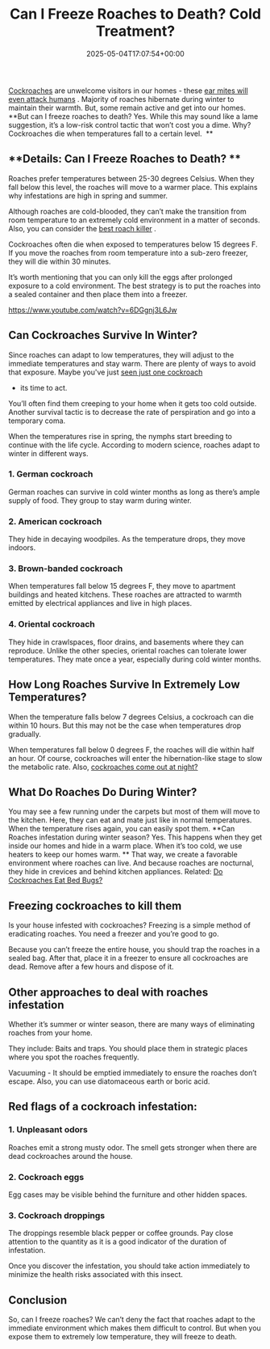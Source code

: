 ﻿---
layout: post
title: Can I Freeze Roaches to Death? Cold Treatment?
date: '2025-05-04T17:07:54+00:00'
categories:
- Guide
- Roaches
tags: []
slug: /freeze-roaches-to-death/
lastmod: 2025-05-07T12:21:26+03:00
---

[Cockroaches](https://en.wikipedia.org/wiki/Cockroach)
are unwelcome visitors in our homes - these
[ear mites will even attack humans](https://pestpolicy.com/can-humans-get-ear-mites-from-dogs/)
. Majority of roaches hibernate during winter to maintain their warmth. But, some remain active and get into our homes.
**But can I freeze roaches to death? Yes. While this may sound like a lame suggestion, it’s a low-risk control tactic that won’t cost you a dime. Why? Cockroaches die when temperatures fall to a certain level.  **
## **Details: Can I Freeze Roaches to Death? **
Roaches prefer temperatures between 25-30 degrees Celsius. When they fall below this level, the roaches will move to a warmer place. This explains why infestations are high in spring and summer.

Although roaches are cold-blooded, they can’t make the transition from room temperature to an extremely cold environment in a matter of seconds. Also, you can consider the
[best roach killer](https://pestpolicy.com/best-roach-killer/)
.

Cockroaches often die when exposed to temperatures below 15 degrees F. If you move the roaches from room temperature into a sub-zero freezer, they will die within 30 minutes.

It’s worth mentioning that you can only kill the eggs after prolonged exposure to a cold environment. The best strategy is to put the roaches into a sealed container and then place them into a freezer.

https://www.youtube.com/watch?v=6DGgnj3L6Jw
## Can Cockroaches Survive In Winter?
Since roaches can adapt to low temperatures, they will adjust to the immediate temperatures and stay warm. There are plenty of ways to avoid that exposure. Maybe you've just
[seen just one cockroach](https://pestpolicy.com/i-saw-one-cockroach-should-i-be-worried/)
- its time to act.

You’ll often find them creeping to your home when it gets too cold outside. Another survival tactic is to decrease the rate of perspiration and go into a temporary coma.

When the temperatures rise in spring, the nymphs start breeding to continue with the life cycle. According to modern science, roaches adapt to winter in different ways.
### 1. German cockroach
German roaches can survive in cold winter months as long as there’s ample supply of food. They group to stay warm during winter.
### 2. American cockroach
They hide in decaying woodpiles. As the temperature drops, they move indoors.
### 3. Brown-banded cockroach
When temperatures fall below 15 degrees F, they move to apartment buildings and heated kitchens. These roaches are attracted to warmth emitted by electrical appliances and live in high places.
### 4. Oriental cockroach
They hide in crawlspaces, floor drains, and basements where they can reproduce. Unlike the other species, oriental roaches can tolerate lower temperatures. They mate once a year, especially during cold winter months.
## How Long Roaches Survive In Extremely Low Temperatures?
When the temperature falls below 7 degrees Celsius, a cockroach can die within 10 hours. But this may not be the case when temperatures drop gradually.

When temperatures fall below 0 degrees F, the roaches will die within half an hour. Of course, cockroaches will enter the hibernation-like stage to slow the metabolic rate. Also,
[cockroaches come out at night?](https://pestpolicy.com/why-do-cockroaches-come-out-at-night/)
## What Do Roaches Do During Winter?
You may see a few running under the carpets but most of them will move to the kitchen. Here, they can eat and mate just like in normal temperatures. When the temperature rises again, you can easily spot them.
**Can Roaches infestation during winter season? Yes. This happens when they get inside our homes and hide in a warm place. When it’s too cold, we use heaters to keep our homes warm. **
That way, we create a favorable environment where roaches can live. And because roaches are nocturnal, they hide in crevices and behind kitchen appliances.
Related:
[Do Cockroaches Eat Bed Bugs?](https://pestpolicy.com/do-cockroaches-eat-bed-bugs/)
## Freezing cockroaches to kill them
Is your house infested with cockroaches? Freezing is a simple method of eradicating roaches. You need a freezer and you’re good to go.

Because you can’t freeze the entire house, you should trap the roaches in a sealed bag. After that, place it in a freezer to ensure all cockroaches are dead. Remove after a few hours and dispose of it.
## Other approaches to deal with roaches infestation
Whether it’s summer or winter season, there are many ways of eliminating roaches from your home.

They include: Baits and traps. You should place them in strategic places where you spot the roaches frequently.

Vacuuming - It should be emptied immediately to ensure the roaches don’t escape. Also, you can use diatomaceous earth or boric acid.
## Red flags of a cockroach infestation:
### 1. Unpleasant odors
Roaches emit a strong musty odor. The smell gets stronger when there are dead cockroaches around the house.
### 2. Cockroach eggs
Egg cases may be visible behind the furniture and other hidden spaces.
### 3. Cockroach droppings
The droppings resemble black pepper or coffee grounds. Pay close attention to the quantity as it is a good indicator of the duration of infestation.

Once you discover the infestation, you should take action immediately to minimize the health risks associated with this insect.
## Conclusion
So, can I freeze roaches? We can’t deny the fact that roaches adapt to the immediate environment which makes them difficult to control. But when you expose them to extremely low temperature, they will freeze to death.